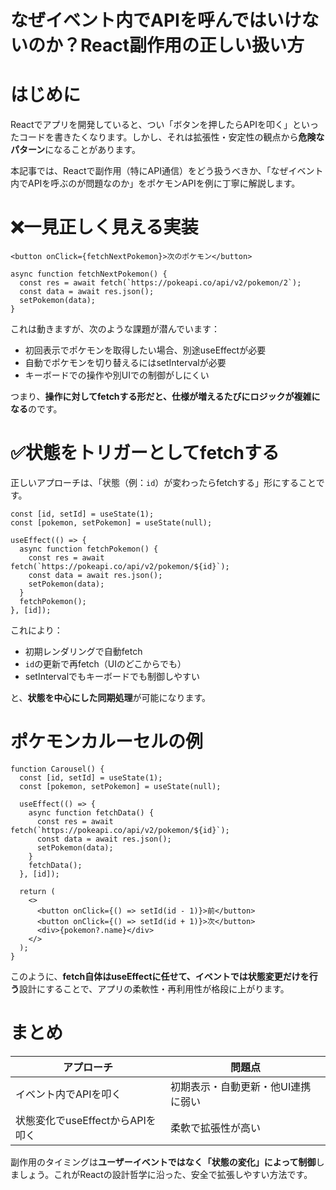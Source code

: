 # なぜイベント内でAPIを呼んではいけないのか？React副作用の正しい扱い方

# はじめに

Reactでアプリを開発していると、つい「ボタンを押したらAPIを叩く」といったコードを書きたくなります。しかし、それは拡張性・安定性の観点から**危険なパターン**になることがあります。

本記事では、Reactで副作用（特にAPI通信）をどう扱うべきか、「なぜイベント内でAPIを呼ぶのが問題なのか」をポケモンAPIを例に丁寧に解説します。

# ❌一見正しく見える実装

```tsx
<button onClick={fetchNextPokemon}>次のポケモン</button>

async function fetchNextPokemon() {
  const res = await fetch(`https://pokeapi.co/api/v2/pokemon/2`);
  const data = await res.json();
  setPokemon(data);
}
```

これは動きますが、次のような課題が潜んでいます：

* 初回表示でポケモンを取得したい場合、別途useEffectが必要
* 自動でポケモンを切り替えるにはsetIntervalが必要
* キーボードでの操作や別UIでの制御がしにくい

つまり、**操作に対してfetchする形だと、仕様が増えるたびにロジックが複雑になる**のです。

# ✅状態をトリガーとしてfetchする

正しいアプローチは、「状態（例：`id`）が変わったらfetchする」形にすることです。

```tsx
const [id, setId] = useState(1);
const [pokemon, setPokemon] = useState(null);

useEffect(() => {
  async function fetchPokemon() {
    const res = await fetch(`https://pokeapi.co/api/v2/pokemon/${id}`);
    const data = await res.json();
    setPokemon(data);
  }
  fetchPokemon();
}, [id]);
```

これにより：

* 初期レンダリングで自動fetch
* `id`の更新で再fetch（UIのどこからでも）
* setIntervalでもキーボードでも制御しやすい

と、**状態を中心にした同期処理**が可能になります。

# ポケモンカルーセルの例

```tsx
function Carousel() {
  const [id, setId] = useState(1);
  const [pokemon, setPokemon] = useState(null);

  useEffect(() => {
    async function fetchData() {
      const res = await fetch(`https://pokeapi.co/api/v2/pokemon/${id}`);
      const data = await res.json();
      setPokemon(data);
    }
    fetchData();
  }, [id]);

  return (
    <>
      <button onClick={() => setId(id - 1)}>前</button>
      <button onClick={() => setId(id + 1)}>次</button>
      <div>{pokemon?.name}</div>
    </>
  );
}
```

このように、**fetch自体はuseEffectに任せて、イベントでは状態変更だけを行う**設計にすることで、アプリの柔軟性・再利用性が格段に上がります。

# まとめ

| アプローチ                  | 問題点                |
| ---------------------- | ------------------ |
| イベント内でAPIを叩く           | 初期表示・自動更新・他UI連携に弱い |
| 状態変化でuseEffectからAPIを叩く | 柔軟で拡張性が高い          |

副作用のタイミングは**ユーザーイベントではなく「状態の変化」によって制御**しましょう。これがReactの設計哲学に沿った、安全で拡張しやすい方法です。
